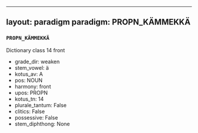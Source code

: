 
---
layout: paradigm
paradigm: PROPN_KÄMMEKKÄ
---
### ` PROPN_KÄMMEKKÄ `

Dictionary class 14 front
* grade_dir: weaken
* stem_vowel: ä
* kotus_av: A
* pos: NOUN
* harmony: front
* upos: PROPN
* kotus_tn: 14
* plurale_tantum: False
* clitics: False
* possessive: False
* stem_diphthong: None
